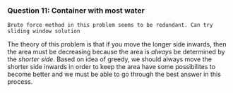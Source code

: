 ### Question 11: Container with most water
```
Brute force method in this problem seems to be redundant. Can try sliding window solution
```

The theory of this problem is that if you move the longer side inwards, then the area must be decreasing because the area is _*always*_ be determined by the _*shorter side*_. Based on idea of greedy, we should always move the shorter side inwards in order to keep the area have some possibilites to become better and we must be able to go through the best answer in this process.
